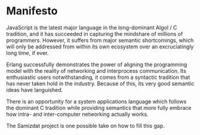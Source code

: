 Manifesto
=========

JavaScript is the latest major language in the long-dominant Algol / C
tradition, and it has succeeded in capturing the mindshare of millions of
programmers. However, it suffers from major semantic shortcomings, which
will only be addressed from within its own ecosystem over an excruciatingly
long time, if ever.

Erlang successfully demonstrates the power of aligning the programming model
with the reality of networking and interprocess communication. Its
enthusiastic users notwithstanding, it comes from a syntactic tradition that
has never taken hold in the industry. Because of this, its very good semantic
ideas have languished.

There is an opportunity for a system applications language which follows the
dominant C tradition while providing semantics that more fully embrace how
intra- and inter-computer networking actually works.

The Samizdat project is one possible take on how to fill this gap.
